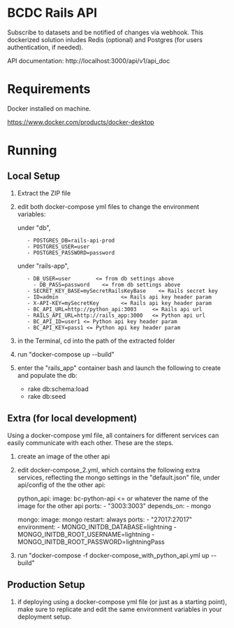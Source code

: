 # BCDC Rails API

Subscribe to datasets and be notified of changes via webhook.
This dockerized solution inludes Redis (optional) and Postgres (for users authentication, if needed).

API documentation: http://localhost:3000/api/v1/api_doc



# Requirements
Docker installed on machine.

https://www.docker.com/products/docker-desktop



# Running

## Local Setup 
1) Extract the ZIP file

2) edit both docker-compose yml files to change the environment variables:

      under "db",

          - POSTGRES_DB=rails-api-prod
          - POSTGRES_USER=user
          - POSTGRES_PASSWORD=password

      under "rails-app",

          - DB_USER=user        <= from db settings above
	        - DB_PASS=password    <= from db settings above
          - SECRET_KEY_BASE=mySecretRailsKeyBase    <= Rails secret key
          - ID=admin                    <= Rails api key header param 
          - X-API-KEY=mySecretKey       <= Rails api key header param 
          - BC_API_URL=http://python_api:3003     <= Rails api url
          - RAILS_API_URL=http://rails_app:3000   <= Python api url
          - BC_API_ID=user1 <= Python api key header param
          - BC_API_KEY=pass1 <= Python api key header param

3) in the Terminal, cd into the path of the extracted folder  

4) run "docker-compose up --build"

5) enter the "rails_app" container bash and launch the following to create and populate the db:
   - rake db:schema:load 
   - rake db:seed 




## Extra (for local development)
Using a docker-compose yml file, all containers for different services can easily communicate with each other.
These are the steps.

1) create an image of the other api
2) edit docker-compose_2.yml, which contains the following extra services, reflecting the mongo settings in the "default.json" file, under api/config of the the other api:
   
      
      python_api:
        image: bc-python-api  <= or whatever the name of the image for the other api
        ports:
          - "3003:3003"
        depends_on:
         - mongo
       
      mongo:
        image: mongo
        restart: always
        ports:
        - "27017:27017"
        environment: 
          - MONGO_INITDB_DATABASE=lightning
          - MONGO_INITDB_ROOT_USERNAME=lightning
          - MONGO_INITDB_ROOT_PASSWORD=lightningPass


3) run "docker-compose -f docker-compose_with_python_api.yml up --build"




## Production Setup
1) if deploying using a docker-compose yml file (or just as a starting point), make sure to replicate and edit the same environment variables in your deployment setup.
